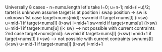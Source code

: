 Universally 8 cases -
n=nums.length
let's take l=0; u=n-1;
mid=(l+u)/2;
tartet is unknown
assume target is at position i
swap position -> sw is unknown
1st case target<nums[mid];
sw>mid
if target>nums[l] (i<sw)
u=mid-1
if target<nums[l] (i>sw)
l=mid+1
sw<mid
if target<nums[u] (i>sw)
u=mid-1
if target<nums[u] (i< sw) --> not possible with current contraints
2nd case target>nums[mid]:
sw>mid
if target>nums[l] (i<sw)
l=mid+1
if target>nums[l] (i>sw) --> not possible with current contraints
sw<mid
if target>nums[l] (i<sw)
u=mid-1
if target<nums[l] (i>sw)
l=mid+1
​